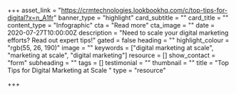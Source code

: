 +++
asset_link = "https://crmtechnologies.lookbookhq.com/c/top-tips-for-digital?x=n_A1fr"
banner_type = "highlight"
card_subtitle = ""
card_title = ""
content_type = "Infographic"
cta = "Read more"
cta_image = ""
date = 2020-07-27T10:00:00Z
description = "Need to scale your digital marketing efforts? Read out expert tips!"
gated = false
heading = ""
highlight_colour = "rgb(55, 26, 190)"
image = ""
keywords = ["digital marketing at scale", "marketing at scale", "digital marketing"]
resource = []
show_contact = "form"
subheading = ""
tags = []
testimonial = ""
thumbnail = ""
title = "Top Tips for Digital Marketing at Scale "
type = "resource"

+++
